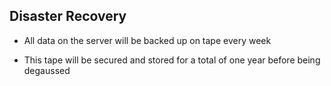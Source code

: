 ## Disaster Recovery

- All data on the server will be backed up on tape every week

- This tape will be secured and stored for a total of one year before being degaussed

